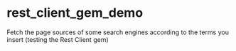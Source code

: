 # rest_client_gem_demo
Fetch the page sources of some search engines according to the terms you insert (testing the Rest Client gem)
